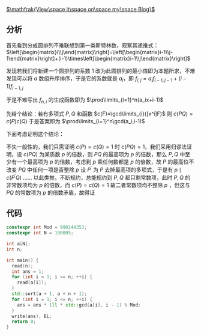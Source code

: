 [$\mathfrak{View\space it\space on\space my\space Blog}$](https://blog.seniorious.cc/2020/AT-4498/)

## 分析

首先看到分成圆排列不难联想到第一类斯特林数，观察其递推式：$\left[\begin{matrix}i\\j\end{matrix}\right]=\left[\begin{matrix}i-1\\j-1\end{matrix}\right]+(i-1)\times\left[\begin{matrix}i-1\\j\end{matrix}\right]$

发现若我们将新建一个圆排列的系数 $1$ 改为此圆排列的最小值即为本题所求，不难发现可以将 $a$ 数组升序排序，于是它的系数就是 $a_i$，即 $f_{i,j}=a_if_{i-1,j-1}+(i-1)f_{i-1,j}$

于是不难写出 $f_{n,i}$ 的生成函数即为 $\prod\limits_{i=1}^n(a_ix+i-1)$

先给个结论：若有多项式 $P,Q$ 和函数 $c(F)=\gcd\limits_{i}([x^i]F)$ 则 $c(PQ)=c(P)c(Q)$ 于是答案即为 $\prod\limits_{i=1}^n\gcd(a_i,i-1)$

下面考虑证明这个结论：

不失一般性的，我们只需证明 $c(P)=c(Q)=1$ 时 $c(PQ)=1$，我们采用归谬法证明，设 $c(PQ)$ 为某质数 $p$ 的倍数，则 $PQ$ 的最高项为 $p$ 的倍数，那么 $P,Q$ 中至少有一个最高项为 $p$ 的倍数，考虑到 $p$ 乘任何数都是 $p$ 的倍数，故 $P$ 的最高位不改变 $PQ$ 中任何一项是否整除 $p$ 设 $P^\prime$ 为 $P$ 去掉最高项的多项式，于是有 $p\mid c(P^\prime Q)$ …… 以此类推，不断规约，总能规约到 $P,Q$ 都只剩常数项，此时 $P,Q$ 的非常数项均为 $p$ 的倍数，而 $c(P)=c(Q)=1$ 故二者常数项均不整除 $p$ ，但这与 $PQ$ 的常数项为 $p$ 的倍数矛盾，故得证

## 代码

```cpp
constexpr int Mod = 998244353;
constexpr int N = 100005;

int a[N];
int n;

int main() {
  read(n);
  int ans = 1;
  for (int i = 1; i <= n; ++i) {
    read(a[i]);
  }
  std::sort(a + 1, a + n + 1);
  for (int i = 1; i <= n; ++i) {
    ans = ans * 1ll * std::gcd(a[i], i - 1) % Mod;
  }
  write(ans), EL;
  return 0;
}
```

